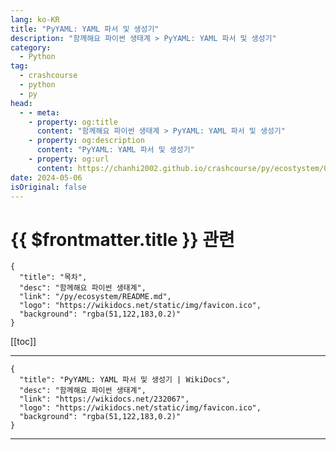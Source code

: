 ```yaml
---
lang: ko-KR
title: "PyYAML: YAML 파서 및 생성기"
description: "함께해요 파이썬 생태계 > PyYAML: YAML 파서 및 생성기"
category:
  - Python
tag: 
  - crashcourse
  - python
  - py
head:
  - - meta:
    - property: og:title
      content: "함께해요 파이썬 생태계 > PyYAML: YAML 파서 및 생성기"
    - property: og:description
      content: "PyYAML: YAML 파서 및 생성기"
    - property: og:url
      content: https://chanhi2002.github.io/crashcourse/py/ecostystem/08/py-yaml.html
date: 2024-05-06
isOriginal: false
---
```


# {{ $frontmatter.title }} 관련

```component VPCard
{
  "title": "목차",
  "desc": "함께해요 파이썬 생태계",
  "link": "/py/ecosystem/README.md",
  "logo": "https://wikidocs.net/static/img/favicon.ico",
  "background": "rgba(51,122,183,0.2)"
}
```

[[toc]]

---

```component VPCard
{
  "title": "PyYAML: YAML 파서 및 생성기 | WikiDocs",
  "desc": "함께해요 파이썬 생태계",
  "link": "https://wikidocs.net/232067",
  "logo": "https://wikidocs.net/static/img/favicon.ico",
  "background": "rgba(51,122,183,0.2)"
}
```

<!-- TODO: 작성 -->

---

<TagLinks />